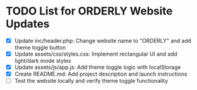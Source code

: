 # TODO List for ORDERLY Website Updates

- [x] Update inc/header.php: Change website name to "ORDERLY" and add theme toggle button
- [x] Update assets/css/styles.css: Implement rectangular UI and add light/dark mode styles
- [x] Update assets/js/app.js: Add theme toggle logic with localStorage
- [x] Create README.md: Add project description and launch instructions
- [ ] Test the website locally and verify theme toggle functionality
